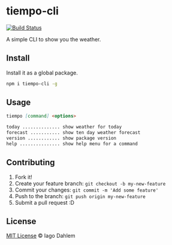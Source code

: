 # tiempo-cli

[![Build Status](https://travis-ci.org/iagodahlem/tiempo-cli.svg?branch=master)](https://travis-ci.org/iagodahlem/tiempo-cli)

A simple CLI to show you the weather.

## Install

Install it as a global package.

```sh
npm i tiempo-cli -g
```

## Usage

```md
tiempo [command] <options>

today .............. show weather for today
forecast ........... show ten day weather forecast
version ............ show package version
help ............... show help menu for a command
```

## Contributing

1. Fork it!
2. Create your feature branch: `git checkout -b my-new-feature`
3. Commit your changes: `git commit -m 'Add some feature'`
4. Push to the branch: `git push origin my-new-feature`
5. Submit a pull request :D

## License

[MIT License](http://iagodahlem.mit-license.org/) © Iago Dahlem

